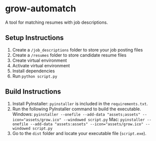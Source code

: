 # grow-automatch

A tool for matching resumes with job descriptions.

## Setup Instructions

1. Create a `/job_descriptions` folder to store your job posting files
2. Create a `/resumes` folder to store candidate resume files
3. Create virtual environment
4. Activate virtual environment
5. Install dependencies
6. Run `python script.py`

## Build Instructions

1. Install PyInstaller: `pyinstaller` is included in the `requirements.txt`.
2. Run the following PyInstaller command to build the executable.
   Windows:
   `pyinstaller --onefile --add-data "assets;assets" --icon="assets/grow.ico" --windowed script.py`
   Mac:
   `pyinstaller --onefile --add-data "assets:assets" --icon="assets/grow.ico" --windowed script.py`
3. Go to the `dist` folder and locate your executable file (`script.exe`).
